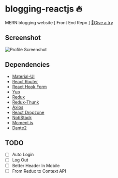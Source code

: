 # blogging-reactjs 🔥 
 MERN blogging website [ Front End Repo ]
[👋Give a try](https://blogging-reactjs.herokuapp.com/)
## Screenshot

![Profile Screenshot](https://i.imgur.com/2b1NcoE.png)

## Dependencies

 - [Material-UI](https://material-ui.com/)
 - [React Router](https://reacttraining.com/react-router/)
 - [React Hook Form](https://react-hook-form.com/)
 - [Yup](https://www.npmjs.com/package/yup)
 - [Redux](https://redux.js.org/)
 - [Redux-Thunk](https://www.npmjs.com/package/redux-thunk)
 - [Axios](https://www.npmjs.com/package/axios)
 - [React Dropzone](https://react-dropzone.js.org/)
 - [NotiStack](https://iamhosseindhv.com/notistack)
 - [Moment.js](https://www.momentjs.com/)
 - [Dante2](https://michelson.github.io/dante2/#/)

## TODO

 - [ ] Auto Login
 - [ ] Log Out
 - [ ] Better Header In Mobile
 - [ ] From Redux to Context API
